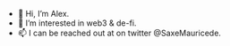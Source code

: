 - 👋 Hi, I’m Alex.
- 👀 I’m interested in web3 & de-fi.
- 📫 I can be reached out at on twitter @SaxeMauricede.

<!---
lazaralex98/lazaralex98 is a ✨ special ✨ repository because its `README.md` (this file) appears on your GitHub profile.
You can click the Preview link to take a look at your changes.
--->
